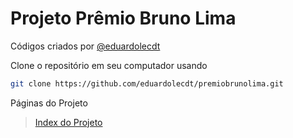 # Projeto Prêmio Bruno Lima

Códigos criados por
[@eduardolecdt](https://instagram.com/eduardolecdt)

Clone o repositório em seu computador usando
```sh
git clone https://github.com/eduardolecdt/premiobrunolima.git
```

Páginas do Projeto

> [Index do Projeto](https://eduardolecdt.github.io/premiobrunolima/)
